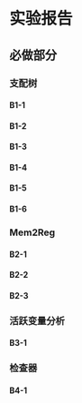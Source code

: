 # 实验报告

## 必做部分

### 支配树

#### B1-1

#### B1-2

#### B1-3

#### B1-4

#### B1-5

#### B1-6

### Mem2Reg

#### B2-1

#### B2-2

#### B2-3

### 活跃变量分析

#### B3-1

### 检查器

#### B4-1

